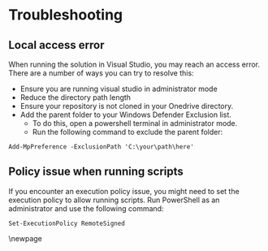 # Troubleshooting

## Local access error

When running the solution in Visual Studio, you may reach an access error. There are a number of ways you can try to resolve this:

- Ensure you are running visual studio in administrator mode
- Reduce the directory path length
- Ensure your repository is not cloned in your Onedrive directory.
- Add the parent folder to your Windows Defender Exclusion list.
  - To do this, open a powershell terminal in administrator mode.
  - Run the following command to exclude the parent folder:

```pwsh
Add-MpPreference -ExclusionPath 'C:\your\path\here'
```

## Policy issue when running scripts

If you encounter an execution policy issue, you might need to set the execution policy to allow running scripts. Run PowerShell as an administrator and use the following command:

```pwsh
Set-ExecutionPolicy RemoteSigned
```

<!-- Leave the rest of this page blank -->
\newpage
